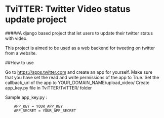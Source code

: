 
# TviTTER: Twitter Video status update project
#####A django based project that let users to update their twitter status with video.

This project is aimed to be used as a web backend for tweeting on twitter from a website.

 
##How to use

Go to https://apps.twitter.com and create an app for yourself. 
Make sure that you have set the read and write permissions of the app to True.
Set the callback_url of the app to YOUR_DOMAIN_NAME/upload_video/
Create app_key.py file in TviTTER/TviTTER/ folder 

Sample app_key.py : 
```
    APP_KEY = YOUR_APP_KEY
    APP_SECRET = YOUR_APP_SECRET

```






